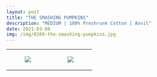 ```yaml
---
layout: post
title: "THE SMASHING PUMPKINS"
description: "MEDIUM | 100% Preshrunk Cotton | Anvil"
date: 2021-03-08
img: /img/0269-the-smashing-pumpkins.jpg
---
```




<table style="width:100%;"><tr><td style="vertical-align:top;">
      <figure class="tmblr-full" data-orig-height="2048" data-orig-width="1365" data-orig-src="https://concertshirts.netlify.app/shirts/0269/0269-01.jpg"><img src="https://64.media.tumblr.com/396d1d62c6d3a62f35a7b3d5a6bccc19/9532c181a7889a1f-72/s540x810/89896c5551c3ba2808bce785027be1ca123267bf.jpg" data-orig-height="2048" data-orig-width="1365" data-orig-src="https://concertshirts.netlify.app/shirts/0269/0269-01.jpg"/></figure></td>
    <td style="vertical-align:top;">
      <figure class="tmblr-full" data-orig-height="2048" data-orig-width="1365" data-orig-src="https://concertshirts.netlify.app/shirts/0269/0269-02.jpg"><img src="https://64.media.tumblr.com/c09612ed9f68902e93a967c7e400294b/9532c181a7889a1f-8f/s540x810/92dba99939d993843a9526535ee167e5849848b9.jpg" data-orig-height="2048" data-orig-width="1365" data-orig-src="https://concertshirts.netlify.app/shirts/0269/0269-02.jpg"/></figure></td>
  </tr></table>
